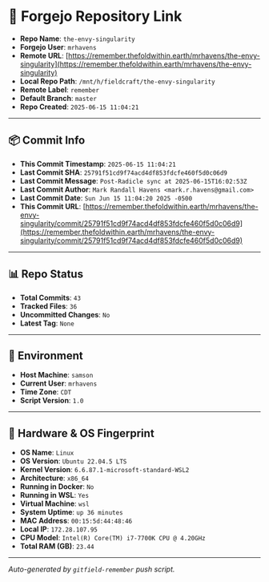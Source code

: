 # 🔗 Forgejo Repository Link

- **Repo Name**: `the-envy-singularity`
- **Forgejo User**: `mrhavens`
- **Remote URL**: [https://remember.thefoldwithin.earth/mrhavens/the-envy-singularity](https://remember.thefoldwithin.earth/mrhavens/the-envy-singularity)
- **Local Repo Path**: `/mnt/h/fieldcraft/the-envy-singularity`
- **Remote Label**: `remember`
- **Default Branch**: `master`
- **Repo Created**: `2025-06-15 11:04:21`

---

## 📦 Commit Info

- **This Commit Timestamp**: `2025-06-15 11:04:21`
- **Last Commit SHA**: `25791f51cd9f74acd4df853fdcfe460f5d0c06d9`
- **Last Commit Message**: `Post-Radicle sync at 2025-06-15T16:02:53Z`
- **Last Commit Author**: `Mark Randall Havens <mark.r.havens@gmail.com>`
- **Last Commit Date**: `Sun Jun 15 11:04:20 2025 -0500`
- **This Commit URL**: [https://remember.thefoldwithin.earth/mrhavens/the-envy-singularity/commit/25791f51cd9f74acd4df853fdcfe460f5d0c06d9](https://remember.thefoldwithin.earth/mrhavens/the-envy-singularity/commit/25791f51cd9f74acd4df853fdcfe460f5d0c06d9)

---

## 📊 Repo Status

- **Total Commits**: `43`
- **Tracked Files**: `36`
- **Uncommitted Changes**: `No`
- **Latest Tag**: `None`

---

## 🧭 Environment

- **Host Machine**: `samson`
- **Current User**: `mrhavens`
- **Time Zone**: `CDT`
- **Script Version**: `1.0`

---

## 🧬 Hardware & OS Fingerprint

- **OS Name**: `Linux`
- **OS Version**: `Ubuntu 22.04.5 LTS`
- **Kernel Version**: `6.6.87.1-microsoft-standard-WSL2`
- **Architecture**: `x86_64`
- **Running in Docker**: `No`
- **Running in WSL**: `Yes`
- **Virtual Machine**: `wsl`
- **System Uptime**: `up 36 minutes`
- **MAC Address**: `00:15:5d:44:48:46`
- **Local IP**: `172.28.107.95`
- **CPU Model**: `Intel(R) Core(TM) i7-7700K CPU @ 4.20GHz`
- **Total RAM (GB)**: `23.44`

---

_Auto-generated by `gitfield-remember` push script._
